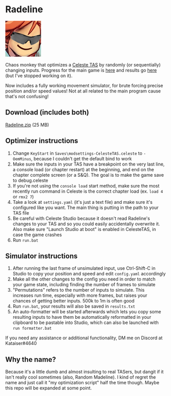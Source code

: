 # Radeline
[![buhbaiSG](buhbaiSG.png)](https://www.frankerfacez.com/emoticon/316755-buhbaiSG)

Chaos monkey that optimizes a [Celeste TAS](https://github.com/ShootMe/CelesteTAS) by randomly (or sequentially) changing inputs. Progress for the main game is [here](https://github.com/Kataiser/radeline/projects/1) and results go [here](https://github.com/Kataiser/CelesteTAS/tree/radeline-results) (but I've stopped working on it).

Now includes a fully working movement simulator, for brute forcing precise position and/or speed values! Not at all related to the main program cause that's not confusing!

## Download (includes both)
[Radeline.zip](https://nightly.link/Kataiser/radeline/workflows/build/master/Radeline.zip) (25 MB)

## Optimizer instructions
1. Change `KeyStart` in `Saves\modsettings-CelesteTAS.celeste` to `- OemMinus`, because I couldn't get the default bind to work
1. Make sure the inputs in your TAS have a breakpoint on the very last line, a console load (or chapter restart) at the beginning, and end on the chapter complete screen (or a S&Q). The goal is to make the game save to debug.celeste
1. If you're not using the `console load` start method, make sure the most recently run command in Celeste is the correct chapter load (ex. `load 4` or `rmx2 7`)
1. Take a look at `settings.yaml` (it's just a text file) and make sure it's configured like you want. The main thing is putting in the path to your TAS file
1. Be careful with Celeste Studio because it doesn't read Radeline's changes to your TAS and so you could easily accidentally overwrite it. Also make sure "Launch Studio at boot" is enabled in CelesteTAS, in case the game crashes
1. Run `run.bat`

## Simulator instructions
1. After running the last frame of unsimulated input, use Ctrl-Shift-C in Studio to copy your position and speed and edit `config.yaml` accordingly
1. Make all the other changes to the config you need in order to match your game state, including finding the number of frames to simulate
1. "Permutations" refers to the number of inputs to simulate. This increases run time, especially with more frames, but raises your chances of getting better inputs. 500k to 1m is often good
1. Run `run.bat`, your results will also be saved in `results.txt`
1. An auto-formatter will be started afterwards which lets you copy some resulting inputs to have them be automatically reformatted in your clipboard to be pastable into Studio, which can also be launched with `run formatter.bat` 

If you need any assistance or additional functionality, DM me on Discord at Kataiser#4640

## Why the name?
Because it's a little dumb and almost insulting to real TASers, but dangit if it isn't really cool sometimes (also, Random Madeline). I kind of regret the name and just call it "my optimization script" half the time though. Maybe this repo will be expanded at some point.
